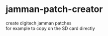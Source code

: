 # jamman-patch-creator

create digitech jamman patches   
for example to copy on the SD card directly



